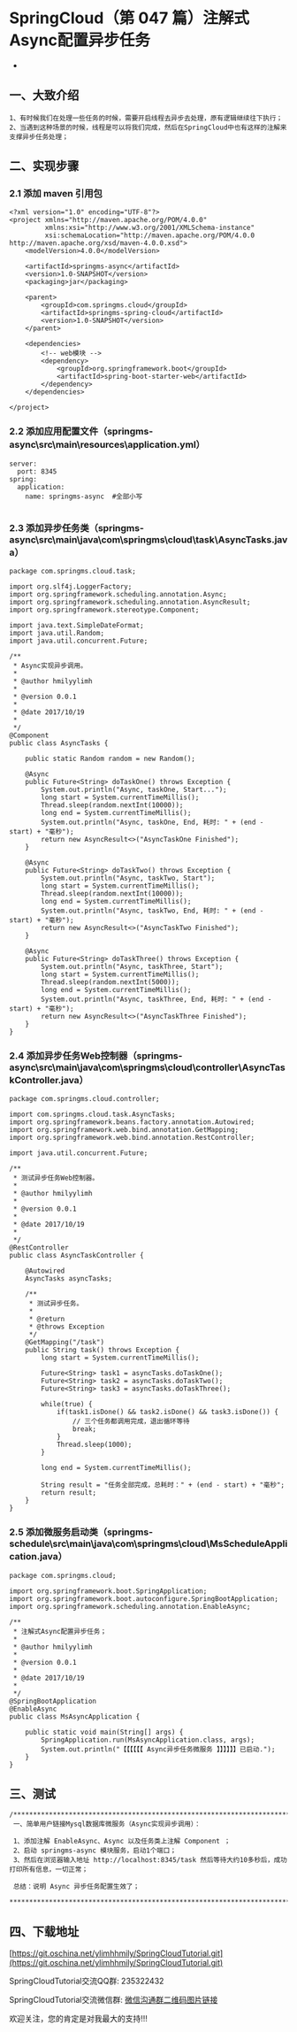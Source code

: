 # SpringCloud（第 047 篇）注解式Async配置异步任务
-

## 一、大致介绍

``` 
1、有时候我们在处理一些任务的时候，需要开启线程去异步去处理，原有逻辑继续往下执行；
2、当遇到这种场景的时候，线程是可以将我们完成，然后在SpringCloud中也有这样的注解来支撑异步任务处理；
```

## 二、实现步骤

### 2.1 添加 maven 引用包
``` 
<?xml version="1.0" encoding="UTF-8"?>
<project xmlns="http://maven.apache.org/POM/4.0.0"
         xmlns:xsi="http://www.w3.org/2001/XMLSchema-instance"
         xsi:schemaLocation="http://maven.apache.org/POM/4.0.0 http://maven.apache.org/xsd/maven-4.0.0.xsd">
    <modelVersion>4.0.0</modelVersion>

	<artifactId>springms-async</artifactId>
    <version>1.0-SNAPSHOT</version>
    <packaging>jar</packaging>
	
    <parent>
        <groupId>com.springms.cloud</groupId>
        <artifactId>springms-spring-cloud</artifactId>
        <version>1.0-SNAPSHOT</version>
    </parent>
	
	<dependencies>
        <!-- web模块 -->
        <dependency>
            <groupId>org.springframework.boot</groupId>
            <artifactId>spring-boot-starter-web</artifactId>
        </dependency>
    </dependencies>

</project>

```


### 2.2 添加应用配置文件（springms-async\src\main\resources\application.yml）
``` 
server:
  port: 8345
spring:
  application:
    name: springms-async  #全部小写


```


### 2.3 添加异步任务类（springms-async\src\main\java\com\springms\cloud\task\AsyncTasks.java）
``` 
package com.springms.cloud.task;

import org.slf4j.LoggerFactory;
import org.springframework.scheduling.annotation.Async;
import org.springframework.scheduling.annotation.AsyncResult;
import org.springframework.stereotype.Component;

import java.text.SimpleDateFormat;
import java.util.Random;
import java.util.concurrent.Future;

/**
 * Async实现异步调用。
 *
 * @author hmilyylimh
 *
 * @version 0.0.1
 *
 * @date 2017/10/19
 *
 */
@Component
public class AsyncTasks {

    public static Random random = new Random();

    @Async
    public Future<String> doTaskOne() throws Exception {
        System.out.println("Async, taskOne, Start...");
        long start = System.currentTimeMillis();
        Thread.sleep(random.nextInt(10000));
        long end = System.currentTimeMillis();
        System.out.println("Async, taskOne, End, 耗时: " + (end - start) + "毫秒");
        return new AsyncResult<>("AsyncTaskOne Finished");
    }

    @Async
    public Future<String> doTaskTwo() throws Exception {
        System.out.println("Async, taskTwo, Start");
        long start = System.currentTimeMillis();
        Thread.sleep(random.nextInt(10000));
        long end = System.currentTimeMillis();
        System.out.println("Async, taskTwo, End, 耗时: " + (end - start) + "毫秒");
        return new AsyncResult<>("AsyncTaskTwo Finished");
    }

    @Async
    public Future<String> doTaskThree() throws Exception {
        System.out.println("Async, taskThree, Start");
        long start = System.currentTimeMillis();
        Thread.sleep(random.nextInt(5000));
        long end = System.currentTimeMillis();
        System.out.println("Async, taskThree, End, 耗时: " + (end - start) + "毫秒");
        return new AsyncResult<>("AsyncTaskThree Finished");
    }
}
```

### 2.4 添加异步任务Web控制器（springms-async\src\main\java\com\springms\cloud\controller\AsyncTaskController.java）
``` 
package com.springms.cloud.controller;

import com.springms.cloud.task.AsyncTasks;
import org.springframework.beans.factory.annotation.Autowired;
import org.springframework.web.bind.annotation.GetMapping;
import org.springframework.web.bind.annotation.RestController;

import java.util.concurrent.Future;

/**
 * 测试异步任务Web控制器。
 *
 * @author hmilyylimh
 *
 * @version 0.0.1
 *
 * @date 2017/10/19
 *
 */
@RestController
public class AsyncTaskController {

    @Autowired
    AsyncTasks asyncTasks;

    /**
     * 测试异步任务。
     *
     * @return
     * @throws Exception
     */
    @GetMapping("/task")
    public String task() throws Exception {
        long start = System.currentTimeMillis();

        Future<String> task1 = asyncTasks.doTaskOne();
        Future<String> task2 = asyncTasks.doTaskTwo();
        Future<String> task3 = asyncTasks.doTaskThree();

        while(true) {
            if(task1.isDone() && task2.isDone() && task3.isDone()) {
                // 三个任务都调用完成，退出循环等待
                break;
            }
            Thread.sleep(1000);
        }

        long end = System.currentTimeMillis();

        String result = "任务全部完成，总耗时：" + (end - start) + "毫秒";
        return result;
    }
}
``` 

### 2.5 添加微服务启动类（springms-schedule\src\main\java\com\springms\cloud\MsScheduleApplication.java）
``` 
package com.springms.cloud;

import org.springframework.boot.SpringApplication;
import org.springframework.boot.autoconfigure.SpringBootApplication;
import org.springframework.scheduling.annotation.EnableAsync;

/**
 * 注解式Async配置异步任务；
 *
 * @author hmilyylimh
 *
 * @version 0.0.1
 *
 * @date 2017/10/19
 *
 */
@SpringBootApplication
@EnableAsync
public class MsAsyncApplication {

	public static void main(String[] args) {
		SpringApplication.run(MsAsyncApplication.class, args);
		System.out.println("【【【【【【 Async异步任务微服务 】】】】】】已启动.");
	}
}
```



## 三、测试

``` 
/****************************************************************************************
 一、简单用户链接Mysql数据库微服务（Async实现异步调用）：

 1、添加注解 EnableAsync、Async 以及任务类上注解 Component ；
 2、启动 springms-async 模块服务，启动1个端口；
 3、然后在浏览器输入地址 http://localhost:8345/task 然后等待大约10多秒后，成功打印所有信息，一切正常；

 总结：说明 Async 异步任务配置生效了；
 ****************************************************************************************/
```




## 四、下载地址

[https://git.oschina.net/ylimhhmily/SpringCloudTutorial.git](https://git.oschina.net/ylimhhmily/SpringCloudTutorial.git)

SpringCloudTutorial交流QQ群: 235322432

SpringCloudTutorial交流微信群: [微信沟通群二维码图片链接](https://gitee.com/ylimhhmily/SpringCloudTutorial/blob/master/doc/qrcode/SpringCloudWeixinQrcode.png)

欢迎关注，您的肯定是对我最大的支持!!!






























